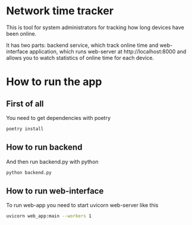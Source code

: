 # Network time tracker
This is tool for system administrators for tracking how long devices have been online. 

It has two parts: backend service, which track online time and web-interface application, which runs web-server at 
http://localhost:8000 and allows you to watch statistics of online time for each device.

# How to run the app

## First of all
You need to get dependencies with poetry
```bash
poetry install
```

## How to run backend
And then run backend.py with python
```bash
python backend.py
```

## How to run web-interface
To run web-app you need to start uvicorn web-server like this
```bash
uvicorn web_app:main --workers 1
```
